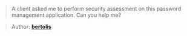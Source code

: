 > A client asked me to perform security assessment on this password management
> application. Can you help me?

> Author: **[bertolis][author-profile]**

[author-profile]: https://app.hackthebox.com/users/27897
